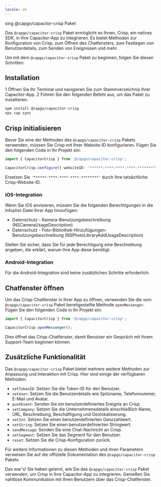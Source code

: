```yaml
---
locale: de
---
```


sing @capgo/capacitor-crisp Paket

Das `@capgo/capacitor-crisp` Paket ermöglicht es Ihnen, Crisp, ein natives SDK, in Ihre Capacitor-App zu integrieren. Es bietet Methoden zur Konfiguration von Crisp, zum Öffnen des Chatfensters, zum Festlegen von Benutzerdetails, zum Senden von Ereignissen und mehr.

Um mit dem `@capgo/capacitor-crisp` Paket zu beginnen, folgen Sie diesen Schritten:

## Installation

1 Öffnen Sie Ihr Terminal und navigieren Sie zum Stammverzeichnis Ihrer Capacitor-App.
2 Führen Sie den folgenden Befehl aus, um das Paket zu installieren:

```bash
npm install @capgo/capacitor-crisp
npx cap sync
```

## Crisp initialisieren

Bevor Sie eine der Methoden des `@capgo/capacitor-crisp` Pakets verwenden, müssen Sie Crisp mit Ihrer Website-ID konfigurieren. Fügen Sie den folgenden Code in Ihr Projekt ein:

```typescript
import { CapacitorCrisp } from '@capgo/capacitor-crisp';

CapacitorCrisp.configure({ websiteID: '******-****-****-****-********' });
```

Ersetzen Sie `'******-****-****-****-********'` durch Ihre tatsächliche Crisp-Website-ID.

### iOS-Integration

Wenn Sie iOS anvisieren, müssen Sie die folgenden Berechtigungen in die Infoplist-Datei Ihrer App hinzufügen:

- Datenschutz - Kamera-Benutzungsbeschreibung (NSCameraUsageDescription)
- Datenschutz - Foto-Bibliothek-Hinzufügungen-Benutzungsbeschreibung (NSPhotoLibraryAddUsageDescription)

Stellen Sie sicher, dass Sie für jede Berechtigung eine Beschreibung angeben, die erklärt, warum Ihre App diese benötigt.

### Android-Integration

Für die Android-Integration sind keine zusätzlichen Schritte erforderlich.

## Chatfenster öffnen

Um das Crisp-Chatfenster in Ihrer App zu öffnen, verwenden Sie die vom `@capgo/capacitor-crisp` Paket bereitgestellte Methode `openMessenger`. Fügen Sie den folgenden Code in Ihr Projekt ein:

```typescript
import { CapacitorCrisp } from '@capgo/capacitor-crisp';

CapacitorCrisp.openMessenger();
```

Dies öffnet das Crisp-Chatfenster, damit Benutzer ein Gespräch mit Ihrem Support-Team beginnen können.

## Zusätzliche Funktionalität

Das `@capgo/capacitor-crisp` Paket bietet mehrere weitere Methoden zur Anpassung und Interaktion mit Crisp. Hier sind einige der verfügbaren Methoden:

- `setTokenID`: Setzen Sie die Token-ID für den Benutzer.
- `setUser`: Setzen Sie die Benutzerdetails wie Spitzname, Telefonnummer, E-Mail und Avatar.
- `pushEvent`: Senden Sie ein benutzerdefiniertes Ereignis an Crisp.
- `setCompany`: Setzen Sie die Unternehmensdetails einschließlich Name, URL, Beschreibung, Beschäftigung und Geolokalisierung.
- `setInt`: Setzen Sie einen benutzerdefinierten Ganzzahlwert.
- `setString`: Setzen Sie einen benutzerdefinierten Stringwert.
- `sendMessage`: Senden Sie eine Chat-Nachricht an Crisp.
- `setSegment`: Setzen Sie das Segment für den Benutzer.
- `reset`: Setzen Sie die Crisp-Konfiguration zurück.

Für weitere Informationen zu diesen Methoden und ihren Parametern verweisen Sie auf die offizielle Dokumentation des `@capgo/capacitor-crisp` Pakets.

Das war's! Sie haben gelernt, wie Sie das `@capgo/capacitor-crisp` Paket verwenden, um Crisp in Ihre Capacitor-App zu integrieren. Genießen Sie nahtlose Kommunikation mit Ihren Benutzern über das Crisp-Chatfenster.